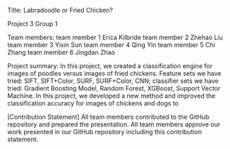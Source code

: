 Title: Labradoodle or Fried Chicken?

Project 3 Group 1

Team members: team member 1 Erica Kilbride team member 2 Zhehao Liu team member 3 Yixin Sun team member 4 Qing Yin team member 5 Chi Zhang team member 6 Jingdan Zhao

Project summary: In this project, we created a classification engine for images of poodles versus images of fried chickens. Feature sets we have tried: SIFT, SIFT+Color, SURF, SURF+Color, CNN; classifier sets we have tried: Gradient Boosting Model, Random Forest, XGBoost, Support Vector Machine. In this project, we developed a new method and improved the classification accuracy for images of chickens and dogs to

[Contribution Statement] All team members contributed to the GitHub repository and prepared the presentation. All team members approve our work presented in our GitHub repository including this contribution statement.
